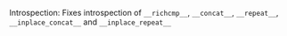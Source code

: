 Introspection: Fixes introspection of `__richcmp__`, `__concat__`, `__repeat__`, `__inplace_concat__` and `__inplace_repeat__`